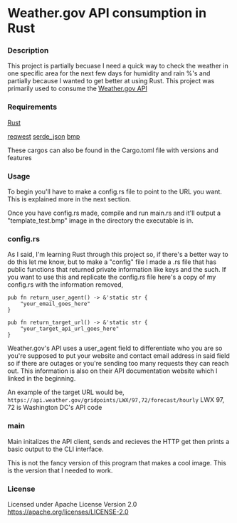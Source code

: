 # Weather.gov API consumption in Rust #

### Description ###

This project is partially becuase I need a quick way to check the weather in one specific area for the next few days for humidity and rain %'s and partially because I wanted to get better at using Rust.  This project was primarily used to consume the [Weather.gov API](https://www.weather.gov/documentation/services-web-api)

### Requirements ###

[Rust](https://www.rust-lang.org/tools/install)

[reqwest](https://docs.rs/reqwest/latest/reqwest/)
[serde_json](https://docs.rs/serde_json/latest/serde_json/)
[bmp](https://docs.rs/bmp/latest/bmp/)

These cargos can also be found in the Cargo.toml file with versions and features

### Usage ###

To begin you'll have to make a config.rs file to point to the URL you want.  This is explained more in the next section.

Once you have config.rs made, compile and run main.rs and it'll output a "template_test.bmp" image in the directory the executable is in.

### config.rs ###

As I said, I'm learning Rust through this project so, if there's a better way to do this let me know, but to make a "config" file I made a .rs file that has public functions that returned private information like keys and the such.
If you want to use this and replicate the config.rs file here's a copy of my config.rs with the information removed,

    pub fn return_user_agent() -> &'static str {
        "your_email_goes_here"
    }

    pub fn return_target_url() -> &'static str {
        "your_target_api_url_goes_here"
    }

Weather.gov's API uses a user_agent field to differentiate who you are so you're supposed to put your website and contact email address in said field so if there are outages or you're sending too many requests they can reach out.  This information is also on their API documentation website which I linked in the beginning.

An example of the target URL would be,
`https://api.weather.gov/gridpoints/LWX/97,72/forecast/hourly`
LWX 97, 72 is Washington DC's API code

### main ###

Main initalizes the API client, sends and recieves the HTTP get then prints a basic output to the CLI interface.

This is not the fancy version of this program that makes a cool image.  This is the version that I needed to work.

### License ###

Licensed under 
Apache License Version 2.0 https://apache.org/licenses/LICENSE-2.0
